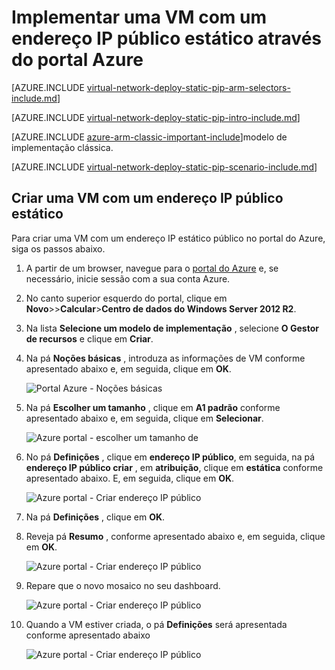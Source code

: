 <properties 
   pageTitle="Implementar uma VM com um endereço IP público estático através do portal Azure no Gestor de recursos | Microsoft Azure"
   description="Saiba como implementar VMs com um endereço IP público estático utilizando o portal de zure no Gestor de recursos"
   services="virtual-network"
   documentationCenter="na"
   authors="jimdial"
   manager="carmonm"
   editor=""
   tags="azure-resource-manager"
/>
<tags  
   ms.service="virtual-network"
   ms.devlang="na"
   ms.topic="article"
   ms.tgt_pltfrm="na"
   ms.workload="infrastructure-services"
   ms.date="02/04/2016"
   ms.author="jdial" />

# <a name="deploy-a-vm-with-a-static-public-ip-using-the-azure-portal"></a>Implementar uma VM com um endereço IP público estático através do portal Azure

[AZURE.INCLUDE [virtual-network-deploy-static-pip-arm-selectors-include.md](../../includes/virtual-network-deploy-static-pip-arm-selectors-include.md)]

[AZURE.INCLUDE [virtual-network-deploy-static-pip-intro-include.md](../../includes/virtual-network-deploy-static-pip-intro-include.md)]

[AZURE.INCLUDE [azure-arm-classic-important-include](../../includes/learn-about-deployment-models-rm-include.md)]modelo de implementação clássica.

[AZURE.INCLUDE [virtual-network-deploy-static-pip-scenario-include.md](../../includes/virtual-network-deploy-static-pip-scenario-include.md)]

## <a name="create-a-vm-with-a-static-public-ip"></a>Criar uma VM com um endereço IP público estático 

Para criar uma VM com um endereço IP estático público no portal do Azure, siga os passos abaixo.

1. A partir de um browser, navegue para o [portal do Azure](https://portal.azure.com) e, se necessário, inicie sessão com a sua conta Azure.
2. No canto superior esquerdo do portal, clique em **Novo**>>**Calcular**>**Centro de dados do Windows Server 2012 R2**.
3. Na lista **Selecione um modelo de implementação** , selecione **O Gestor de recursos** e clique em **Criar**.
4. Na pá **Noções básicas** , introduza as informações de VM conforme apresentado abaixo e, em seguida, clique em **OK**.

    ![Portal Azure - Noções básicas](./media/virtual-network-deploy-static-pip-arm-portal/figure1.png)

5. Na pá **Escolher um tamanho** , clique em **A1 padrão** conforme apresentado abaixo e, em seguida, clique em **Selecionar**.

    ![Azure portal - escolher um tamanho de](./media/virtual-network-deploy-static-pip-arm-portal/figure2.png)

6. No pá **Definições** , clique em **endereço IP público**, em seguida, na pá **endereço IP público criar** , em **atribuição**, clique em **estática** conforme apresentado abaixo. E, em seguida, clique em **OK**.

    ![Azure portal - Criar endereço IP público](./media/virtual-network-deploy-static-pip-arm-portal/figure3.png)

7. Na pá **Definições** , clique em **OK**.
8. Reveja pá **Resumo** , conforme apresentado abaixo e, em seguida, clique em **OK**.

    ![Azure portal - Criar endereço IP público](./media/virtual-network-deploy-static-pip-arm-portal/figure4.png)

9. Repare que o novo mosaico no seu dashboard.

    ![Azure portal - Criar endereço IP público](./media/virtual-network-deploy-static-pip-arm-portal/figure5.png)

10. Quando a VM estiver criada, o pá **Definições** será apresentada conforme apresentado abaixo

    ![Azure portal - Criar endereço IP público](./media/virtual-network-deploy-static-pip-arm-portal/figure6.png)